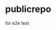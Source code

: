 # publicrepo
for e2e test















































































































































































































































































































































































































































































































































































































































































































































































































































































































































































































































































































































































































































